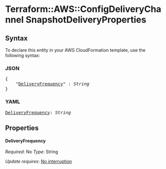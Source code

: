 # Terraform::AWS::ConfigDeliveryChannel SnapshotDeliveryProperties

## Syntax

To declare this entity in your AWS CloudFormation template, use the following syntax:

### JSON

<pre>
{
    "<a href="#deliveryfrequency" title="DeliveryFrequency">DeliveryFrequency</a>" : <i>String</i>
}
</pre>

### YAML

<pre>
<a href="#deliveryfrequency" title="DeliveryFrequency">DeliveryFrequency</a>: <i>String</i>
</pre>

## Properties

#### DeliveryFrequency

_Required_: No
_Type_: String

_Update requires_: [No interruption](https://docs.aws.amazon.com/AWSCloudFormation/latest/UserGuide/using-cfn-updating-stacks-update-behaviors.html#update-no-interrupt)

